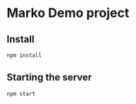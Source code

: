 # Marko Demo project

## Install

```bash
npm install
```

## Starting the server

```bash
npm start
```
